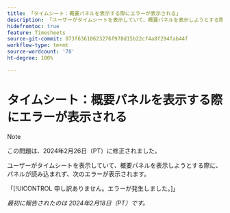 ```yaml
---
title: 「タイムシート：概要パネルを表示する際にエラーが表示される」
description: 「ユーザーがタイムシートを表示していて、概要パネルを表示しようとする際に、パネルが読み込まれず、エラーが表示されます。」
hidefromtoc: true
feature: Timesheets
source-git-commit: 073f63610623276f978d15b22cf4a8f294fab44f
workflow-type: tm+mt
source-wordcount: '78'
ht-degree: 100%

---
```



# タイムシート：概要パネルを表示する際にエラーが表示される

>[!NOTE]
>
>この問題は、2024年2月26日（PT）に修正されました。

ユーザーがタイムシートを表示していて、概要パネルを表示しようとする際に、パネルが読み込まれず、次のエラーが表示されます。

「[!UICONTROL 申し訳ありません。エラーが発生しました。]」

_最初に報告されたのは 2024年2月18日（PT）です。_
